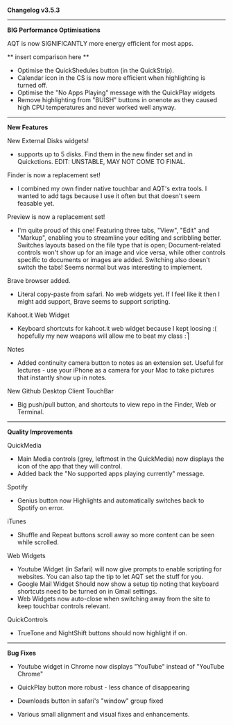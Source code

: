 **Changelog v3.5.3**

----
**BIG Performance Optimisations**

AQT is now SIGNIFICANTLY more energy efficient for most apps.

** insert comparison here **

- Optimise the QuickShedules button (in the QuickStrip).
- Calendar icon in the CS is now more efficient when highlighting is turned off.
- Optimise the "No Apps Playing" message with the QuickPlay widgets
- Remove highlighting from "BUISH" buttons in onenote as they caused high CPU temperatures and never worked well anyway.

----
**New Features**

New External Disks widgets!
- supports up to 5 disks. Find them in the new finder set and in Quickctions. EDIT: UNSTABLE, MAY NOT COME TO FINAL.

Finder is now a replacement set!
- I combined my own finder native touchbar and AQT's extra tools. I wanted to add tags because I use it often but that doesn't seem feasable yet.

Preview is now a replacement set!
- I'm quite proud of this one!
Featuring three tabs, "View", "Edit" and "Markup", enabling you to streamline your editing and scribbling better. 
Switches layouts based on the file type that is open; Document-related controls won't show up for an image and vice versa, while other controls specific to documents or images are added. Switching also doesn't switch the tabs! Seems normal but was interesting to implement.

Brave browser added.
- Literal copy-paste from safari. No web widgets yet. If I feel like it then I might add support, Brave seems to support scripting.

Kahoot.it Web Widget
- Keyboard shortcuts for kahoot.it web widget because I kept loosing :( hopefully my new weapons will allow me to beat my class :⎤

Notes
- Added continuity camera button to notes as an extension set. Useful for lectures - use your iPhone as a camera for your Mac to take pictures that instantly show up in notes.

New Github Desktop Client TouchBar
- Big push/pull button, and shortcuts to view repo in the Finder, Web or Terminal.

----
**Quality Improvements**

QuickMedia
- Main Media controls (grey, leftmost in the QuickMedia) now displays the icon of the app that they will control.
- Added back the "No supported apps playing currently" message.

Spotify
- Genius button now Highlights and automatically switches back to Spotify on error.

iTunes
- Shuffle and Repeat buttons scroll away so more content can be seen while scrolled.

Web Widgets
- Youtube Widget (in Safari) will now give prompts to enable scripting for websites. You can also tap the tip to let AQT set the stuff for you.
- Google Mail Widget Should now show a setup tip noting that keyboard shortcuts need to be turned on in Gmail settings.
- Web Widgets now auto-close when switching away from the site to keep touchbar controls relevant.

QuickControls
- TrueTone and NightShift buttons should now highlight if on.

----
**Bug Fixes**
- Youtube widget in Chrome now displays "YouTube" instead of "YouTube Chrome"

- QuickPlay button more robust - less chance of disappearing

- Downloads button in safari's "window" group fixed

- Various small alignment and visual fixes and enhancements.
